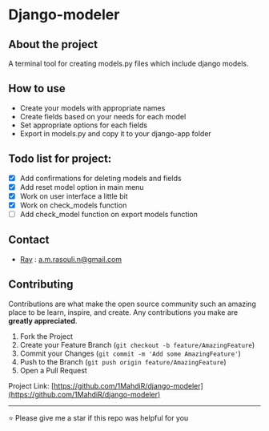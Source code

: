 # Django-modeler

## About the project

A terminal tool for creating models.py files which include django models.

## How to use

- Create your models with appropriate names
- Create fields based on your needs for each model
- Set appropriate options for each fields
- Export in models.py and copy it to your django-app folder

## Todo list for project:

- [X] Add confirmations for deleting models and fields
- [X] Add reset model option in main menu
- [X] Work on user interface a little bit
- [X] Work on check_models function
- [ ] Add check_model function on export models function

## Contact

- [Ray](https://github.com/1MahdiR) : a.m.rasouli.n@gmail.com

## Contributing

Contributions are what make the open source community such an amazing place to be learn, inspire, and create. Any contributions you make are **greatly appreciated**.

1. Fork the Project
2. Create your Feature Branch (`git checkout -b feature/AmazingFeature`)
3. Commit your Changes (`git commit -m 'Add some AmazingFeature'`)
4. Push to the Branch (`git push origin feature/AmazingFeature`)
5. Open a Pull Request

Project Link: [https://github.com/1MahdiR/django-modeler](https://github.com/1MahdiR/django-modeler)

---

⭐ Please give me a star if this repo was helpful for you
